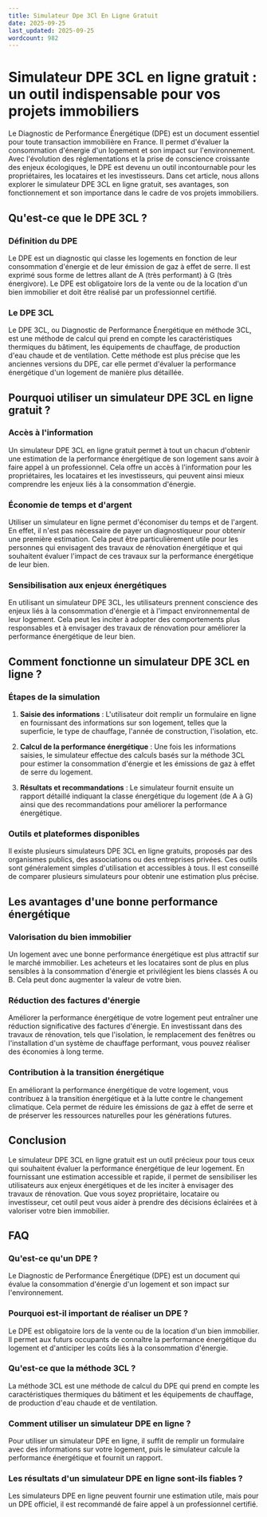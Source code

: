 ```yaml
---
title: Simulateur Dpe 3Cl En Ligne Gratuit
date: 2025-09-25
last_updated: 2025-09-25
wordcount: 982
---
```


# Simulateur DPE 3CL en ligne gratuit : un outil indispensable pour vos projets immobiliers

Le Diagnostic de Performance Énergétique (DPE) est un document essentiel pour toute transaction immobilière en France. Il permet d'évaluer la consommation d'énergie d'un logement et son impact sur l'environnement. Avec l'évolution des réglementations et la prise de conscience croissante des enjeux écologiques, le DPE est devenu un outil incontournable pour les propriétaires, les locataires et les investisseurs. Dans cet article, nous allons explorer le simulateur DPE 3CL en ligne gratuit, ses avantages, son fonctionnement et son importance dans le cadre de vos projets immobiliers.

## Qu'est-ce que le DPE 3CL ?

### Définition du DPE

Le DPE est un diagnostic qui classe les logements en fonction de leur consommation d'énergie et de leur émission de gaz à effet de serre. Il est exprimé sous forme de lettres allant de A (très performant) à G (très énergivore). Le DPE est obligatoire lors de la vente ou de la location d'un bien immobilier et doit être réalisé par un professionnel certifié.

### Le DPE 3CL

Le DPE 3CL, ou Diagnostic de Performance Énergétique en méthode 3CL, est une méthode de calcul qui prend en compte les caractéristiques thermiques du bâtiment, les équipements de chauffage, de production d'eau chaude et de ventilation. Cette méthode est plus précise que les anciennes versions du DPE, car elle permet d'évaluer la performance énergétique d'un logement de manière plus détaillée.

## Pourquoi utiliser un simulateur DPE 3CL en ligne gratuit ?

### Accès à l'information

Un simulateur DPE 3CL en ligne gratuit permet à tout un chacun d'obtenir une estimation de la performance énergétique de son logement sans avoir à faire appel à un professionnel. Cela offre un accès à l'information pour les propriétaires, les locataires et les investisseurs, qui peuvent ainsi mieux comprendre les enjeux liés à la consommation d'énergie.

### Économie de temps et d'argent

Utiliser un simulateur en ligne permet d'économiser du temps et de l'argent. En effet, il n'est pas nécessaire de payer un diagnostiqueur pour obtenir une première estimation. Cela peut être particulièrement utile pour les personnes qui envisagent des travaux de rénovation énergétique et qui souhaitent évaluer l'impact de ces travaux sur la performance énergétique de leur bien.

### Sensibilisation aux enjeux énergétiques

En utilisant un simulateur DPE 3CL, les utilisateurs prennent conscience des enjeux liés à la consommation d'énergie et à l'impact environnemental de leur logement. Cela peut les inciter à adopter des comportements plus responsables et à envisager des travaux de rénovation pour améliorer la performance énergétique de leur bien.

## Comment fonctionne un simulateur DPE 3CL en ligne ?

### Étapes de la simulation

1. **Saisie des informations** : L'utilisateur doit remplir un formulaire en ligne en fournissant des informations sur son logement, telles que la superficie, le type de chauffage, l'année de construction, l'isolation, etc.

2. **Calcul de la performance énergétique** : Une fois les informations saisies, le simulateur effectue des calculs basés sur la méthode 3CL pour estimer la consommation d'énergie et les émissions de gaz à effet de serre du logement.

3. **Résultats et recommandations** : Le simulateur fournit ensuite un rapport détaillé indiquant la classe énergétique du logement (de A à G) ainsi que des recommandations pour améliorer la performance énergétique.

### Outils et plateformes disponibles

Il existe plusieurs simulateurs DPE 3CL en ligne gratuits, proposés par des organismes publics, des associations ou des entreprises privées. Ces outils sont généralement simples d'utilisation et accessibles à tous. Il est conseillé de comparer plusieurs simulateurs pour obtenir une estimation plus précise.

## Les avantages d'une bonne performance énergétique

### Valorisation du bien immobilier

Un logement avec une bonne performance énergétique est plus attractif sur le marché immobilier. Les acheteurs et les locataires sont de plus en plus sensibles à la consommation d'énergie et privilégient les biens classés A ou B. Cela peut donc augmenter la valeur de votre bien.

### Réduction des factures d'énergie

Améliorer la performance énergétique de votre logement peut entraîner une réduction significative des factures d'énergie. En investissant dans des travaux de rénovation, tels que l'isolation, le remplacement des fenêtres ou l'installation d'un système de chauffage performant, vous pouvez réaliser des économies à long terme.

### Contribution à la transition énergétique

En améliorant la performance énergétique de votre logement, vous contribuez à la transition énergétique et à la lutte contre le changement climatique. Cela permet de réduire les émissions de gaz à effet de serre et de préserver les ressources naturelles pour les générations futures.

## Conclusion

Le simulateur DPE 3CL en ligne gratuit est un outil précieux pour tous ceux qui souhaitent évaluer la performance énergétique de leur logement. En fournissant une estimation accessible et rapide, il permet de sensibiliser les utilisateurs aux enjeux énergétiques et de les inciter à envisager des travaux de rénovation. Que vous soyez propriétaire, locataire ou investisseur, cet outil peut vous aider à prendre des décisions éclairées et à valoriser votre bien immobilier.

## FAQ

### Qu'est-ce qu'un DPE ?

Le Diagnostic de Performance Énergétique (DPE) est un document qui évalue la consommation d'énergie d'un logement et son impact sur l'environnement.

### Pourquoi est-il important de réaliser un DPE ?

Le DPE est obligatoire lors de la vente ou de la location d'un bien immobilier. Il permet aux futurs occupants de connaître la performance énergétique du logement et d'anticiper les coûts liés à la consommation d'énergie.

### Qu'est-ce que la méthode 3CL ?

La méthode 3CL est une méthode de calcul du DPE qui prend en compte les caractéristiques thermiques du bâtiment et les équipements de chauffage, de production d'eau chaude et de ventilation.

### Comment utiliser un simulateur DPE en ligne ?

Pour utiliser un simulateur DPE en ligne, il suffit de remplir un formulaire avec des informations sur votre logement, puis le simulateur calcule la performance énergétique et fournit un rapport.

### Les résultats d'un simulateur DPE en ligne sont-ils fiables ?

Les simulateurs DPE en ligne peuvent fournir une estimation utile, mais pour un DPE officiel, il est recommandé de faire appel à un professionnel certifié.